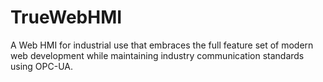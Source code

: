 # TrueWebHMI
A Web HMI for industrial use that embraces the full feature set of modern web development while maintaining industry communication standards using OPC-UA.
